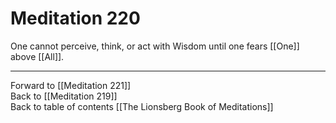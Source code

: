 # Meditation 220

One cannot perceive, think, or act with Wisdom until one fears [[One]] above [[All]]. 

___

Forward to [[Meditation 221]]  
Back to [[Meditation 219]]  
Back to table of contents [[The Lionsberg Book of Meditations]]  